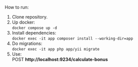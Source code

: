 How to run:
1. Clone repository.  
2. Up docker:  
  ``docker compose up -d``
3. Install dependencies:  
  ``docker exec -it app composer install --working-dir=app``
4. Do migrations:  
  ``docker exec -it app php app/yii migrate``
5. Use:  
  POST **http://localhost:9234/calculate-bonus**
